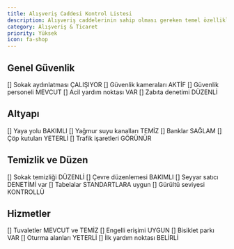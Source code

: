 ```yaml
---
title: Alışveriş Caddesi Kontrol Listesi
description: Alışveriş caddelerinin sahip olması gereken temel özellikler
category: Alışveriş & Ticaret
priority: Yüksek
icon: fa-shop
---
```


## Genel Güvenlik

[] Sokak aydınlatması ÇALIŞIYOR
[] Güvenlik kameraları AKTİF
[] Güvenlik personeli MEVCUT
[] Acil yardım noktası VAR
[] Zabıta denetimi DÜZENLİ

## Altyapı

[] Yaya yolu BAKIMLI
[] Yağmur suyu kanalları TEMİZ
[] Banklar SAĞLAM
[] Çöp kutuları YETERLİ
[] Trafik işaretleri GÖRÜNÜR

## Temizlik ve Düzen

[] Sokak temizliği DÜZENLİ
[] Çevre düzenlemesi BAKIMLI
[] Seyyar satıcı DENETİMİ var
[] Tabelalar STANDARTLARA uygun
[] Gürültü seviyesi KONTROLLÜ

## Hizmetler

[] Tuvaletler MEVCUT ve TEMİZ
[] Engelli erişimi UYGUN
[] Bisiklet parkı VAR
[] Oturma alanları YETERLİ
[] İlk yardım noktası BELİRLİ
